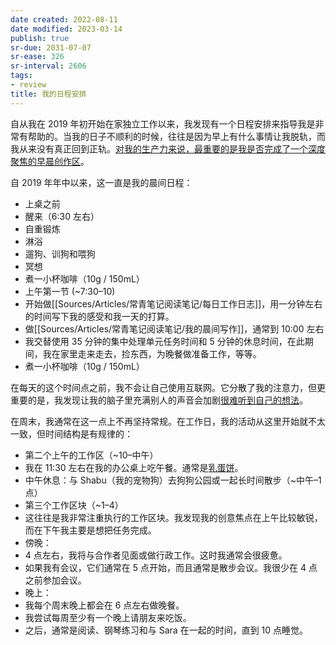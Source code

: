 ```yaml
---
date created: 2022-08-11
date modified: 2023-03-14
publish: true
sr-due: 2031-07-07
sr-ease: 326
sr-interval: 2606
tags:
- review
title: 我的日程安排
---
```

自从我在 2019 年初开始在家独立工作以来，我发现有一个日程安排来指导我是非常有帮助的。当我的日子不顺利的时候，往往是因为早上有什么事情让我脱轨，而我从来没有真正回到正轨。[对我的生产力来说，最重要的是我是否完成了一个深度聚焦的早晨创作区](https://notes.andymatuschak.org/zR9LxW1N893EXwQ3Fma1Gz4xPa1tF2Zd6zZ)。

自 2019 年年中以来，这一直是我的晨间日程：

- 上桌之前
- 醒来（6:30 左右）
- 自重锻炼
- 淋浴
- 遛狗、训狗和喂狗
- 冥想
- 煮一小杯咖啡（10g / 150mL）
- 上午第一节 (~7:30–10)
- 开始做[[Sources/Articles/常青笔记阅读笔记/每日工作日志]]，用一分钟左右的时间写下我的感受和我一天的打算。
- 做[[Sources/Articles/常青笔记阅读笔记/我的晨间写作]]，通常到 10:00 左右
- 我交替使用 35 分钟的集中处理单元任务时间和 5 分钟的休息时间，在此期间，我在家里走来走去，捡东西，为晚餐做准备工作，等等。
- 煮一小杯咖啡（10g / 150mL）

在每天的这个时间点之前，我不会让自己使用互联网。它分散了我的注意力，但更重要的是，我发现让我的脑子里充满别人的声音会加剧[很难听到自己的想法](https://notes.andymatuschak.org/z3ruCqbkUjU7U8MD5gaMjzmJV4GuENJ3ie1LP)。

在周末，我通常在这一点上不再坚持常规。在工作日，我的活动从这里开始就不太一致，但时间结构是有规律的：

- 第二个上午的工作区（~10–中午）
- 我在 11:30 左右在我的办公桌上吃午餐。通常是[乳蛋饼](https://notes.andymatuschak.org/z5efx2iNLSB8antyDHfU74Xk3x7voSXk9tuec)。
- 中午休息：与 Shabu（我的宠物狗）去狗狗公园或一起长时间散步（~中午–1点）
- 第三个工作区块（~1–4）
- 这往往是我非常注重执行的工作区块。我发现我的创意焦点在上午比较敏锐，而在下午我主要是想把任务完成。
- 傍晚：
- 4 点左右，我将与合作者见面或做行政工作。这时我通常会很疲惫。
- 如果我有会议，它们通常在 5 点开始，而且通常是散步会议。我很少在 4 点之前参加会议。
- 晚上：
- 我每个周末晚上都会在 6 点左右做晚餐。
- 我尝试每周至少有一个晚上请朋友来吃饭。
- 之后，通常是阅读、钢琴练习和与 Sara 在一起的时间，直到 10 点睡觉。